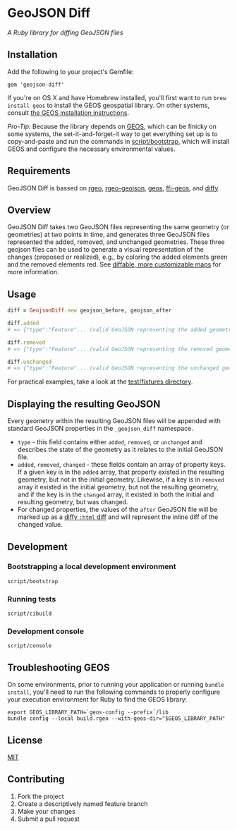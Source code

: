 # GeoJSON Diff

*A Ruby library for diffing GeoJSON files*

## Installation

Add the following to your project's Gemfile:

`gem 'geojson-diff'`

If you're on OS X and have Homebrew installed, you'll first want to run `brew install geos` to install the GEOS geospatial library. On other systems, consult [the GEOS installation instructions](http://trac.osgeo.org/geos/).

*Pro-Tip:* Because the library depends on [GEOS](http://trac.osgeo.org/geos/), which can be finicky on some systems, the set-it-and-forget-it way to get everything set up is to copy-and-paste and run the commands in [script/bootstrap](scrpt/bootstrap), which will install GEOS and configure the necessary environmental values.

## Requirements

GeoJSON Diff is bassed on [rgeo](https://github.com/dazuma/rgeo), [rgeo-geojson](https://github.com/dazuma/rgeo-geojson), [geos](http://trac.osgeo.org/geos/), [ffi-geos](https://github.com/dark-panda/ffi-geos), and [diffy](https://github.com/samg/diffy).

## Overview

GeoJSON Diff takes two GeoJSON files representing the same geometry (or geometries) at two points in time, and generates three GeoJSON files represented the added, removed, and unchanged geometries. These three geojson files can be used to generate a visual representation of the changes (proposed or realized), e.g., by coloring the added elements green and the removed elements red. See [diffable, more customizable maps](https://github.com/blog/1772-diffable-more-customizable-maps) for more information.

## Usage

```ruby
diff = GeojsonDiff.new geojson_before, geojson_after

diff.added
# => {"type":"Feature"... (valid GeoJSON representing the added geometries)

diff.removed
# => {"type":"Feature"... (valid GeoJSON representing the removed geometries)

diff.unchanged
# => {"type":"Feature"... (valid GeoJSON representing the unchanged geometries)
```

For practical examples, take a look at the [test/fixtures directory](test/fixtures).

## Displaying the resulting GeoJSON

Every geometry within the resulting GeoJSON files will be appended with standard GeoJSON properties in the `_geojson_diff` namespace.

* `type` - this field contains either `added`, `removed`, or `unchanged` and describes the state of the geometry as it relates to the initial GeoJSON file.
* `added`, `removed`, `changed` - these fields contain an array of property keys. If a given key is in the `added` array, that property existed in the resulting geometry, but not in the initial geometry. Likewise, if a key is in `removed` array it existed in the initial geometry, but not the resulting geometry, and if the key is in the `changed` array, it existed in both the initial and resulting geometry, but was changed.
* For changed properties, the values of the `after` GeoJSON file will be marked up as a [diffy `:html` diff](https://github.com/samg/diffy#html-output) and will represent the inline diff of the changed value.

## Development

### Bootstrapping a local development environment

`script/bootstrap`

### Running tests

`script/cibuild`

### Development console

`script/console`

## Troubleshooting GEOS

On some environments, prior to running your application or running `bundle install`, you'll need to run the following commands to properly configure your execution environment for Ruby to find the GEOS library:

```
export GEOS_LIBRARY_PATH=`geos-config --prefix`/lib
bundle config --local build.rgeo --with-geos-dir="$GEOS_LIBRARY_PATH"
````

## License

[MIT](LICENSE.md)

## Contributing

1. Fork the project
2. Create a descriptively named feature branch
3. Make your changes
4. Submit a pull request
